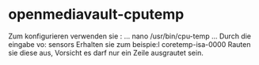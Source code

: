 openmediavault-cputemp
======================

Zum konfigurieren verwenden sie :
...
nano /usr/bin/cpu-temp
...
Durch die eingabe vo:
sensors
Erhalten sie zum beispie:l
coretemp-isa-0000
Rauten sie diese aus, Vorsicht es darf nur ein Zeile ausgrautet sein.


